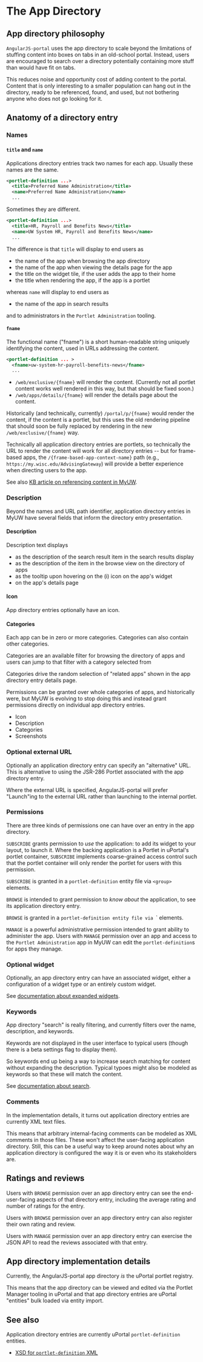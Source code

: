 # The App Directory

## App directory philosophy

`AngularJS-portal` uses the app directory to scale beyond the limitations of stuffing content into boxes on tabs in an old-school portal. Instead, users are encouraged to search over a directory potentially containing more stuff than would have fit on tabs.

This reduces noise and opportunity cost of adding content to the portal. Content that is only interesting to a smaller population can hang out in the directory, ready to be referenced, found, and used, but not bothering anyone who does not go looking for it.

## Anatomy of a directory entry

### Names

#### `title` and `name`

Applications directory entries track two names for each app. Usually these names are the same.

```xml
<portlet-definition ...>
  <title>Preferred Name Administration</title>
  <name>Preferred Name Administration</name>
  ...
```

Sometimes they are different.

```xml
<portlet-definition ...>
  <title>HR, Payroll and Benefits News</title>
  <name>UW System HR, Payroll and Benefits News</name>
  ...
```

The difference is that `title` will display to end users as

 * the name of the app when browsing the app directory
 * the name of the app when viewing the details page for the app
 * the title on the widget tile, if the user adds the app to their home
 * the title when rendering the app, if the app is a portlet

whereas `name` will display to end users as

 * the name of the app in search results

and to administrators in the `Portlet Administration` tooling.

#### `fname`

The functional name ("fname") is a short human-readable string uniquely identifying the content, used in URLs addressing the content.

```xml
<portlet-definition ... >
  <fname>uw-system-hr-payroll-benefits-news</fname>
  ...
```

 * `/web/exclusive/{fname}` will render the content. (Currently not all portlet content works well rendered in this way, but that should be fixed soon.)
 * `/web/apps/details/{fname}` will render the details page about the content.

Historically (and technically, currently) `/portal/p/{fname}` would render the content, if the content is a portlet, but this uses the old rendering pipeline that should soon be fully replaced by rendering in the new `/web/exclusive/{fname}` way.

Technically all application directory entries are portlets, so technically the URL to render the content will work for all directory entries -- but for frame-based apps, the `/{frame-based-app-context-name}` path (e.g., `https://my.wisc.edu/AdvisingGateway`) will provide a better experience when directing users to the app.

See also [KB article on referencing content in MyUW][].

### Description

Beyond the names and URL path identifier, application directory entries in MyUW have several fields that inform the directory entry presentation.

#### Description

Description text displays 

 * as the description of the search result item in the search results display
 * as the description of the item in the browse view on the directory of apps
 * as the tooltip upon hovering on the (i) icon on the app's widget
 * on the app's details page

#### Icon

App directory entries optionally have an icon.

#### Categories

Each app can be in zero or more categories. Categories can also contain other categories.

Categories are an available filter for browsing the directory of apps and users can jump to that filter with a category selected from 

Categories drive the random selection of "related apps" shown in the app directory entry details page.

Permissions can be granted over whole categories of apps, and historically were, but MyUW is evolving to stop doing this and instead grant permissions directly on individual app directory entries.



 * Icon
 * Description
 * Categories
 * Screenshots

### Optional external URL

Optionally an application directory entry can specify an "alternative" URL. This is alternative to using the JSR-286 Portlet associated with the app directory entry.

Where the external URL is specified, AngularJS-portal will prefer "Launch"ing to the external URL rather than launching to the internal portlet.

### Permissions

There are three kinds of permissions one can have over an entry in the app directory.

`SUBSCRIBE` grants permission to *use* the application: to add its widget to your layout, to launch it. Where the backing application is a Portlet in uPortal's portlet container, `SUBSCRIBE` implements coarse-grained access control such that the portlet container will only render the portlet for users with this permission.

`SUBSCRIBE` is granted in a `portlet-definition` entity file via `<group>` elements.

`BROWSE` is intended to grant permission to *know about* the application, to see its application directory entry.

`BROWSE` is granted in a `portlet-definition entity file via `<permission>` elements.

`MANAGE` is a powerful administrative permission intended to grant ability to administer the app. Users with `MANAGE` permission over an app and access to the `Portlet Administration` app in MyUW can edit the `portlet-definition`s for apps they manage. 

### Optional widget

Optionally, an app directory entry can have an associated widget, either a configuration of a widget type or an entirely custom widget.

See [documentation about expanded widgets](#/md/expanded).

### Keywords

App directory "search" is really filtering, and currently filters over the name, description, and keywords.

Keywords are not displayed in the user interface to typical users (though there is a beta settings flag to display them).

So keywords end up being a way to increase search matching for content without expanding the description. Typical typoes might also be modeled as keywords so that these will match the content.

See [documentation about search](#/md/search).

### Comments

In the implementation details, it turns out application directory entries are currently XML text files.

This means that arbitrary internal-facing comments can be modeled as XML comments in those files. These won't affect the user-facing application directory. Still, this can be a useful way to keep around notes about why an application directory is configured the way it is or even who its stakeholders are.

## Ratings and reviews

Users with `BROWSE` permission over an app directory entry can see the end-user-facing aspects of that directory entry, including the average rating and number of ratings for the entry.

Users with `BROWSE` permission over an app directory entry can also register their own rating and review.

Users with `MANAGE` permission over an app directory entry can exercise the JSON API to read the reviews associated with that entry.

## App directory implementation details

Currently, the AngularJS-portal app directory *is* the uPortal portlet registry.

This means that the app directory can be viewed and edited via the Portlet Manager tooling in uPortal and that app directory entries are uPortal "entities" bulk loaded via entity import.

## See also

Application directory entries are currently uPortal `portlet-definition` entities.

 * [XSD for `portlet-definition` XML][]

[KB article on referencing content in MyUW]: https://kb.wisc.edu/myuw/page.php?id=52650
[XSD for `portlet-definition` XML]: https://github.com/Jasig/uPortal/tree/master/uportal-war/src/main/resources/xsd/io/portlet-definition
